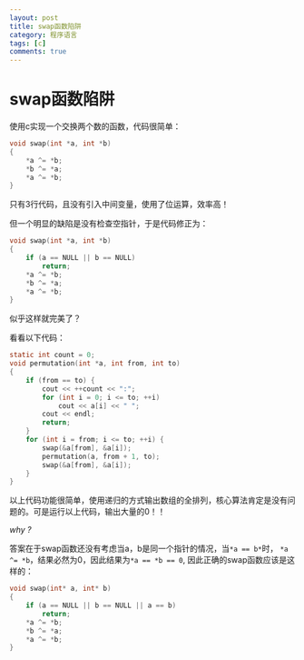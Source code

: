 ```yaml
---
layout: post
title: swap函数陷阱
category: 程序语言
tags: [c]
comments: true
---
```

# swap函数陷阱

使用c实现一个交换两个数的函数，代码很简单：

```c
void swap(int *a, int *b)
{
    *a ^= *b;
    *b ^= *a;
    *a ^= *b;
}
```

只有3行代码，且没有引入中间变量，使用了位运算，效率高！

但一个明显的缺陷是没有检查空指针，于是代码修正为：

```c
void swap(int *a, int *b)
{
    if (a == NULL || b == NULL)
        return;
    *a ^= *b;
    *b ^= *a;
    *a ^= *b;
}
```

似乎这样就完美了？

看看以下代码：

```c
static int count = 0;
void permutation(int *a, int from, int to)
{
    if (from == to) {
        cout << ++count << ":";
        for (int i = 0; i <= to; ++i)
            cout << a[i] << " ";
        cout << endl;
        return;
    }
    for (int i = from; i <= to; ++i) {
        swap(&a[from], &a[i]);
        permutation(a, from + 1, to);
        swap(&a[from], &a[i]);
    }
}
```

以上代码功能很简单，使用递归的方式输出数组的全排列，核心算法肯定是没有问题的。可是运行以上代码，输出大量的0！！

*why ?*

答案在于swap函数还没有考虑当a，b是同一个指针的情况，当`*a == b*`时， `*a ^= *b`，结果必然为0，因此结果为`*a == *b == 0`,
因此正确的swap函数应该是这样的：

```c
void swap(int* a, int* b)
{
    if (a == NULL || b == NULL || a == b)
        return;
    *a ^= *b;
    *b ^= *a;
    *a ^= *b;
}
```

